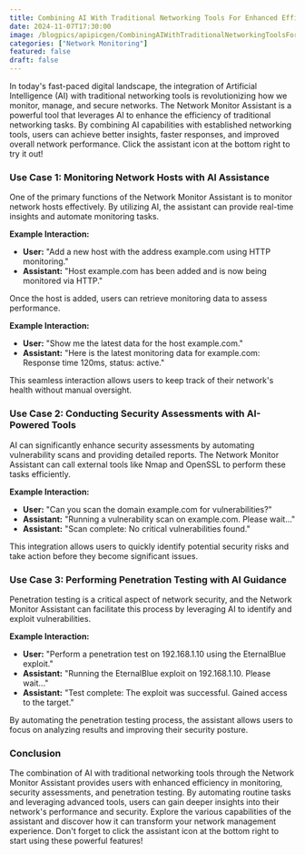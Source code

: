 ```yaml
---
title: Combining AI With Traditional Networking Tools For Enhanced Efficiency
date: 2024-11-07T17:30:00
image: /blogpics/apipicgen/CombiningAIWithTraditionalNetworkingToolsForEnhancedEfficiency-42IORO9G4W.jpg
categories: ["Network Monitoring"]
featured: false
draft: false
---
```

In today's fast-paced digital landscape, the integration of Artificial Intelligence (AI) with traditional networking tools is revolutionizing how we monitor, manage, and secure networks. The Network Monitor Assistant is a powerful tool that leverages AI to enhance the efficiency of traditional networking tasks. By combining AI capabilities with established networking tools, users can achieve better insights, faster responses, and improved overall network performance. Click the assistant icon at the bottom right to try it out!

### Use Case 1: Monitoring Network Hosts with AI Assistance

One of the primary functions of the Network Monitor Assistant is to monitor network hosts effectively. By utilizing AI, the assistant can provide real-time insights and automate monitoring tasks.

**Example Interaction:**
- **User:** "Add a new host with the address example.com using HTTP monitoring."
- **Assistant:** "Host example.com has been added and is now being monitored via HTTP."

Once the host is added, users can retrieve monitoring data to assess performance.

**Example Interaction:**
- **User:** "Show me the latest data for the host example.com."
- **Assistant:** "Here is the latest monitoring data for example.com: Response time 120ms, status: active."

This seamless interaction allows users to keep track of their network's health without manual oversight.

### Use Case 2: Conducting Security Assessments with AI-Powered Tools

AI can significantly enhance security assessments by automating vulnerability scans and providing detailed reports. The Network Monitor Assistant can call external tools like Nmap and OpenSSL to perform these tasks efficiently.

**Example Interaction:**
- **User:** "Can you scan the domain example.com for vulnerabilities?"
- **Assistant:** "Running a vulnerability scan on example.com. Please wait..."
- **Assistant:** "Scan complete: No critical vulnerabilities found."

This integration allows users to quickly identify potential security risks and take action before they become significant issues.

### Use Case 3: Performing Penetration Testing with AI Guidance

Penetration testing is a critical aspect of network security, and the Network Monitor Assistant can facilitate this process by leveraging AI to identify and exploit vulnerabilities.

**Example Interaction:**
- **User:** "Perform a penetration test on 192.168.1.10 using the EternalBlue exploit."
- **Assistant:** "Running the EternalBlue exploit on 192.168.1.10. Please wait..."
- **Assistant:** "Test complete: The exploit was successful. Gained access to the target."

By automating the penetration testing process, the assistant allows users to focus on analyzing results and improving their security posture.

### Conclusion

The combination of AI with traditional networking tools through the Network Monitor Assistant provides users with enhanced efficiency in monitoring, security assessments, and penetration testing. By automating routine tasks and leveraging advanced tools, users can gain deeper insights into their network's performance and security. Explore the various capabilities of the assistant and discover how it can transform your network management experience. Don't forget to click the assistant icon at the bottom right to start using these powerful features!